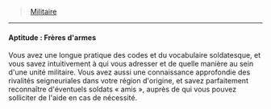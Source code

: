 ﻿---
!SkillItem
Id: background_militaire_hd.md#aptitude--frères-darmes
ParentLink: background_militaire_hd.md#militaire
Name: "Aptitude : Frères d'armes"
ParentName: Militaire
NameLevel: 4
Attributes: {}
---
> [Militaire](hd_background_militaire.md)

---

#### Aptitude : Frères d'armes

Vous avez une longue pratique des codes et du vocabulaire soldatesque, et vous savez intuitivement à qui vous adresser et de quelle manière au sein d'une unité militaire. Vous avez aussi une connaissance approfondie des rivalités seigneuriales dans votre région d'origine, et savez parfaitement reconnaître d'éventuels soldats « amis », auprès de qui vous pouvez solliciter de l'aide en cas de nécessité.

